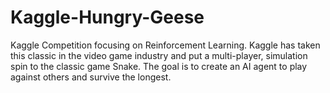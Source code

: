 # Kaggle-Hungry-Geese
Kaggle Competition focusing on Reinforcement Learning. Kaggle has taken this classic in the video game industry and put a multi-player, simulation spin to the classic game Snake.  The goal is to create an AI agent to play against others and survive the longest. 
